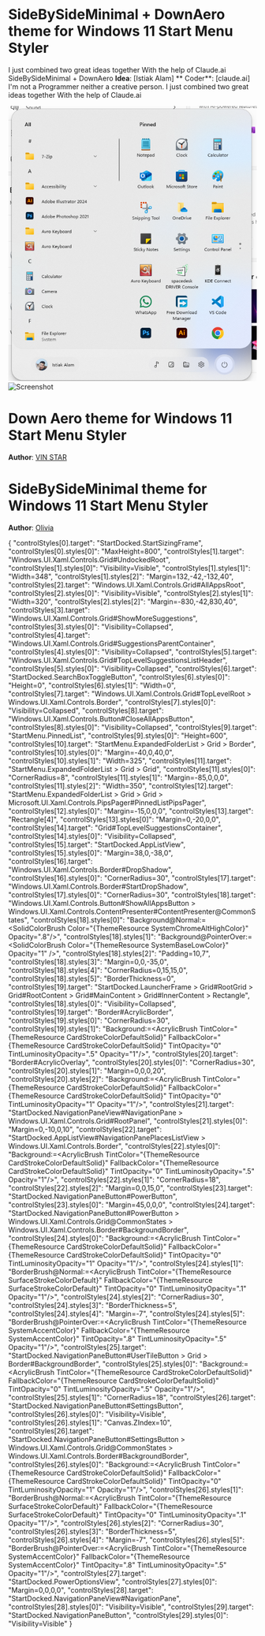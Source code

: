 # SideBySideMinimal + DownAero theme for Windows 11 Start Menu Styler
I just combined two great ideas together With the help of Claude.ai SideBySideMinimal + DownAero
**Idea**: [Istiak Alam] ** Coder**: [claude.ai]
I'm not a Programmer neither a creative person. I just combined two great ideas together With the help of Claude.ai

![Screenshot](Light%20Mode.png)
![Screenshot]([Dark%20Mode.png)


# Down Aero theme for Windows 11 Start Menu Styler
**Author**: [VIN STAR](https://github.com/vinstartheme)

# SideBySideMinimal theme for Windows 11 Start Menu Styler
**Author**: [Olivia](https://github.com/OliviaIsTyping)





{
  "controlStyles[0].target": "StartDocked.StartSizingFrame",
  "controlStyles[0].styles[0]": "MaxHeight=800",
  "controlStyles[1].target": "Windows.UI.Xaml.Controls.Grid#UndockedRoot",
  "controlStyles[1].styles[0]": "Visibility=Visible",
  "controlStyles[1].styles[1]": "Width=348",
  "controlStyles[1].styles[2]": "Margin=132,-42,-132,40",
  "controlStyles[2].target": "Windows.UI.Xaml.Controls.Grid#AllAppsRoot",
  "controlStyles[2].styles[0]": "Visibility=Visible",
  "controlStyles[2].styles[1]": "Width=320",
  "controlStyles[2].styles[2]": "Margin=-830,-42,830,40",
  "controlStyles[3].target": "Windows.UI.Xaml.Controls.Grid#ShowMoreSuggestions",
  "controlStyles[3].styles[0]": "Visibility=Collapsed",
  "controlStyles[4].target": "Windows.UI.Xaml.Controls.Grid#SuggestionsParentContainer",
  "controlStyles[4].styles[0]": "Visibility=Collapsed",
  "controlStyles[5].target": "Windows.UI.Xaml.Controls.Grid#TopLevelSuggestionsListHeader",
  "controlStyles[5].styles[0]": "Visibility=Collapsed",
  "controlStyles[6].target": "StartDocked.SearchBoxToggleButton",
  "controlStyles[6].styles[0]": "Height=0",
  "controlStyles[6].styles[1]": "Width=0",
  "controlStyles[7].target": "Windows.UI.Xaml.Controls.Grid#TopLevelRoot > Windows.UI.Xaml.Controls.Border",
  "controlStyles[7].styles[0]": "Visibility=Collapsed",
  "controlStyles[8].target": "Windows.UI.Xaml.Controls.Button#CloseAllAppsButton",
  "controlStyles[8].styles[0]": "Visibility=Collapsed",
  "controlStyles[9].target": "StartMenu.PinnedList",
  "controlStyles[9].styles[0]": "Height=600",
  "controlStyles[10].target": "StartMenu.ExpandedFolderList > Grid > Border",
  "controlStyles[10].styles[0]": "Margin=-40,0,40,0",
  "controlStyles[10].styles[1]": "Width=325",
  "controlStyles[11].target": "StartMenu.ExpandedFolderList > Grid > Grid",
  "controlStyles[11].styles[0]": "CornerRadius=8",
  "controlStyles[11].styles[1]": "Margin=-85,0,0,0",
  "controlStyles[11].styles[2]": "Width=350",
  "controlStyles[12].target": "StartMenu.ExpandedFolderList > Grid > Grid > Microsoft.UI.Xaml.Controls.PipsPager#PinnedListPipsPager",
  "controlStyles[12].styles[0]": "Margin=-15,0,0,0",
  "controlStyles[13].target": "Rectangle[4]",
  "controlStyles[13].styles[0]": "Margin=0,-20,0,0",
  "controlStyles[14].target": "Grid#TopLevelSuggestionsContainer",
  "controlStyles[14].styles[0]": "Visibility=Collapsed",
  "controlStyles[15].target": "StartDocked.AppListView",
  "controlStyles[15].styles[0]": "Margin=38,0,-38,0",
  "controlStyles[16].target": "Windows.UI.Xaml.Controls.Border#DropShadow",
  "controlStyles[16].styles[0]": "CornerRadius=30",
  "controlStyles[17].target": "Windows.UI.Xaml.Controls.Border#StartDropShadow",
  "controlStyles[17].styles[0]": "CornerRadius=30",
  "controlStyles[18].target": "Windows.UI.Xaml.Controls.Button#ShowAllAppsButton > Windows.UI.Xaml.Controls.ContentPresenter#ContentPresenter@CommonStates",
  "controlStyles[18].styles[0]": "Background@Normal:=<SolidColorBrush Color=\"{ThemeResource SystemChromeAltHighColor}\" Opacity=\".8\"/>",
  "controlStyles[18].styles[1]": "Background@PointerOver:=<SolidColorBrush Color=\"{ThemeResource SystemBaseLowColor}\" Opacity=\"1\" />",
  "controlStyles[18].styles[2]": "Padding=10,7",
  "controlStyles[18].styles[3]": "Margin=0,0,-35,0",
  "controlStyles[18].styles[4]": "CornerRadius=0,15,15,0",
  "controlStyles[18].styles[5]": "BorderThickness=0",
  "controlStyles[19].target": "StartDocked.LauncherFrame > Grid#RootGrid > Grid#RootContent > Grid#MainContent > Grid#InnerContent > Rectangle",
  "controlStyles[18].styles[0]": "Visibility=Collapsed",
  "controlStyles[19].target": "Border#AcrylicBorder",
  "controlStyles[19].styles[0]": "CornerRadius=30",
  "controlStyles[19].styles[1]": "Background:=<AcrylicBrush TintColor=\"{ThemeResource CardStrokeColorDefaultSolid}\" FallbackColor=\"{ThemeResource CardStrokeColorDefaultSolid}\" TintOpacity=\"0\" TintLuminosityOpacity=\".5\" Opacity=\"1\"/>",
  "controlStyles[20].target": "Border#AcrylicOverlay",
  "controlStyles[20].styles[0]": "CornerRadius=30",
  "controlStyles[20].styles[1]": "Margin=0,0,0,20",
  "controlStyles[20].styles[2]": "Background:=<AcrylicBrush TintColor=\"{ThemeResource CardStrokeColorDefaultSolid}\" FallbackColor=\"{ThemeResource CardStrokeColorDefaultSolid}\" TintOpacity=\"0\" TintLuminosityOpacity=\"1\" Opacity=\"1\"/>",
  "controlStyles[21].target": "StartDocked.NavigationPaneView#NavigationPane > Windows.UI.Xaml.Controls.Grid#RootPanel",
  "controlStyles[21].styles[0]": "Margin=0,-10,0,10",
  "controlStyles[22].target": "StartDocked.AppListView#NavigationPanePlacesListView > Windows.UI.Xaml.Controls.Border",
  "controlStyles[22].styles[0]": "Background:=<AcrylicBrush TintColor=\"{ThemeResource CardStrokeColorDefaultSolid}\" FallbackColor=\"{ThemeResource CardStrokeColorDefaultSolid}\" TintOpacity=\"0\" TintLuminosityOpacity=\".5\" Opacity=\"1\"/>",
  "controlStyles[22].styles[1]": "CornerRadius=18",
  "controlStyles[22].styles[2]": "Margin=0,0,15,0",
  "controlStyles[23].target": "StartDocked.NavigationPaneButton#PowerButton",
  "controlStyles[23].styles[0]": "Margin=45,0,0,0",
  "controlStyles[24].target": "StartDocked.NavigationPaneButton#PowerButton > Windows.UI.Xaml.Controls.Grid@CommonStates > Windows.UI.Xaml.Controls.Border#BackgroundBorder",
  "controlStyles[24].styles[0]": "Background:=<AcrylicBrush TintColor=\"{ThemeResource CardStrokeColorDefaultSolid}\" FallbackColor=\"{ThemeResource CardStrokeColorDefaultSolid}\" TintOpacity=\"0\" TintLuminosityOpacity=\"1\" Opacity=\"1\"/>",
  "controlStyles[24].styles[1]": "BorderBrush@Normal:=<AcrylicBrush TintColor=\"{ThemeResource SurfaceStrokeColorDefault}\" FallbackColor=\"{ThemeResource SurfaceStrokeColorDefault}\" TintOpacity=\"0\" TintLuminosityOpacity=\".1\" Opacity=\"1\"/>",
  "controlStyles[24].styles[2]": "CornerRadius=30",
  "controlStyles[24].styles[3]": "BorderThickness=5",
  "controlStyles[24].styles[4]": "Margin=-7",
  "controlStyles[24].styles[5]": "BorderBrush@PointerOver:=<AcrylicBrush TintColor=\"{ThemeResource SystemAccentColor}\" FallbackColor=\"{ThemeResource SystemAccentColor}\" TintOpacity=\".8\" TintLuminosityOpacity=\".5\" Opacity=\"1\"/>",
  "controlStyles[25].target": "StartDocked.NavigationPaneButton#UserTileButton > Grid > Border#BackgroundBorder",
  "controlStyles[25].styles[0]": "Background:=<AcrylicBrush TintColor=\"{ThemeResource CardStrokeColorDefaultSolid}\" FallbackColor=\"{ThemeResource CardStrokeColorDefaultSolid}\" TintOpacity=\"0\" TintLuminosityOpacity=\".5\" Opacity=\"1\"/>",
  "controlStyles[25].styles[1]": "CornerRadius=18",
  "controlStyles[26].target": "StartDocked.NavigationPaneButton#SettingsButton",
  "controlStyles[26].styles[0]": "Visibility=Visible",
  "controlStyles[26].styles[1]": "Canvas.ZIndex=10",
  "controlStyles[26].target": "StartDocked.NavigationPaneButton#SettingsButton > Windows.UI.Xaml.Controls.Grid@CommonStates > Windows.UI.Xaml.Controls.Border#BackgroundBorder",
  "controlStyles[26].styles[0]": "Background:=<AcrylicBrush TintColor=\"{ThemeResource CardStrokeColorDefaultSolid}\" FallbackColor=\"{ThemeResource CardStrokeColorDefaultSolid}\" TintOpacity=\"0\" TintLuminosityOpacity=\"1\" Opacity=\"1\"/>",
  "controlStyles[26].styles[1]": "BorderBrush@Normal:=<AcrylicBrush TintColor=\"{ThemeResource SurfaceStrokeColorDefault}\" FallbackColor=\"{ThemeResource SurfaceStrokeColorDefault}\" TintOpacity=\"0\" TintLuminosityOpacity=\".1\" Opacity=\"1\"/>",
  "controlStyles[26].styles[2]": "CornerRadius=30",
  "controlStyles[26].styles[3]": "BorderThickness=5",
  "controlStyles[26].styles[4]": "Margin=-7",
  "controlStyles[26].styles[5]": "BorderBrush@PointerOver:=<AcrylicBrush TintColor=\"{ThemeResource SystemAccentColor}\" FallbackColor=\"{ThemeResource SystemAccentColor}\" TintOpacity=\".8\" TintLuminosityOpacity=\".5\" Opacity=\"1\"/>",
  "controlStyles[27].target": "StartDocked.PowerOptionsView",
  "controlStyles[27].styles[0]": "Margin=0,0,0,0",
  "controlStyles[28].target": "StartDocked.NavigationPaneView#NavigationPane",
  "controlStyles[28].styles[0]": "Visibility=Visible",
  "controlStyles[29].target": "StartDocked.NavigationPaneButton",
  "controlStyles[29].styles[0]": "Visibility=Visible"
}
